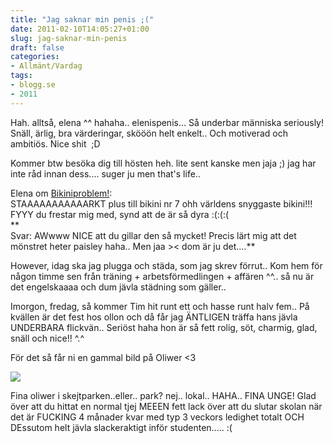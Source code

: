 ```yaml
---
title: "Jag saknar min penis ;("
date: 2011-02-10T14:05:27+01:00
slug: jag-saknar-min-penis
draft: false
categories:
- Allmänt/Vardag
tags:
- blogg.se
- 2011
---
```

Hah. alltså, elena ^^ hahaha.. elenispenis... Så underbar människa seriously! Snäll, ärlig, bra värderingar, skööön helt enkelt.. Och motiverad och ambitiös. Nice shit  ;D  
  
Kommer btw besöka dig till hösten heh. lite sent kanske men jaja ;) jag har inte råd innan dess.... suger ju men that's life..  
  
Elena om [Bikiniproblem!](http://camillalovgren.blogg.se/2011/february/bikiniproblem.html):  
STAAAAAAAAAAARKT plus till bikini nr 7 ohh världens snyggaste bikini!!! FYYY du frestar mig med, synd att de är så dyra :(:(:(  
**  
Svar: AWwww NICE att du gillar den så mycket! Precis lärt mig att det mönstret heter paisley haha.. Men jaa >< dom är ju det....**  
  
  
However, idag ska jag plugga och städa, som jag skrev förrut.. Kom hem för någon timme sen från träning + arbetsförmedlingen + affären ^^.. så nu är det engelskaaaa och dum jävla städning som gäller..  
  
Imorgon, fredag, så kommer Tim hit runt ett och hasse runt halv fem.. På kvällen är det fest hos ollon och då får jag ÄNTLIGEN träffa hans jävla UNDERBARA flickvän.. Seriöst haha hon är så fett rolig, söt, charmig, glad, snäll och nice!! ^.^  
  
För det så får ni en gammal bild på Oliwer <3  
  
![](/assets/images/blogg.se/img_1678_131786088.jpg)  
  
Fina oliwer i skejtparken..eller.. park? nej.. lokal.. HAHA.. FINA UNGE! Glad över att du hittat en normal tjej MEEEN fett lack över att du slutar skolan när det är FUCKING 4 månader kvar med typ 3 veckors ledighet totalt OCH DEssutom helt jävla slackeraktigt inför studenten..... :(